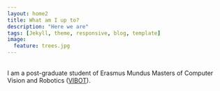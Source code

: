 ```yaml
---
layout: home2
title: What am I up to?
description: "Here we are"
tags: [Jekyll, theme, responsive, blog, template]
image:
  feature: trees.jpg
---
```


<br />
I am a post-graduate student of Erasmus Mundus Masters of Computer Vision and Robotics (<a href="httWhaps://www.vibot.org/" target="_blank">VIBOT</a>).

